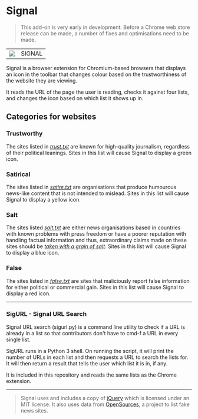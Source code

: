 # Signal

> This add-on is very early in development. Before a Chrome web store release can be made, a number of fixes and optimisations need to be made.

<table><tr><td><img src="https://raw.githubusercontent.com/joeymann/signal-chrome/master/images/idle128.png"</img> </td><td>SIGNAL</td></tr></table>

Signal is a browser extension for Chromium-based browsers that displays an icon in the toolbar that changes colour based on the trustworthiness of the website they are viewing.

It reads the URL of the page the user is reading, checks it against four lists, and changes the icon based on which list it shows up in.

## Categories for websites

### Trustworthy

The sites listed in [*trust.txt*](https://github.com/joeymann/signal-chrome/blob/master/trust.txt) are known for high-quality journalism, regardless of their political leanings. Sites in this list will cause Signal to display a green icon.

### Satirical

The sites listed in [*satire.txt*](https://github.com/joeymann/signal-chrome/blob/master/satire.txt) are organisations that produce humourous news-like content that is not intended to mislead. Sites in this list will cause Signal to display a yellow icon.

### Salt

The sites listed [*salt.txt*](https://github.com/joeymann/signal-chrome/blob/master/salt.txt) are either news organisations based in countries with known problems with press freedom or have a poorer reputation with handling factual information and thus, extraordinary claims made on these sites should be *[taken with a grain of salt](https://en.wiktionary.org/wiki/with_a_grain_of_salt#English)*. Sites in this list will cause Signal to display a blue icon.

### False

The sites listed in [*false.txt*](https://github.com/joeymann/signal-chrome/blob/master/false.txt) are sites that maliciously report false information for either political or commercial gain. Sites in this list will cause Signal to display a red icon.

<hr />

### SigURL - Signal URL Search
Signal URL search (sigurl.py) is a command line utility to check if a URL is already in a list so that contributors don't have to cmd-f a URL in every single list.

SigURL runs in a Python 3 shell. On running the script, it will print the number of URLs in each list and then requests a URL to search the lists for. It will then return a result that tells the user which list it is in, if any.

It is included in this repository and reads the same lists as the Chrome extension.

<hr />

> Signal uses and includes a copy of [jQuery](https://jquery.com/) which is licensed under an MIT license. It also uses data from [OpenSources](https://github.com/BigMcLargeHuge/opensources), a project to list fake news sites.

